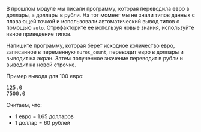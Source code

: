 В прошлом модуле мы писали программу, которая переводила евро в доллары, а доллары в рубли. На тот момент мы не знали типов данных с плавающей точкой и использовали автоматический вывод типов с помощью `auto`. Отрефакторите ее используя новые знания, используйте явное приведение типов.

Напишите программу, которая берет исходное количество евро, записанное в переменную `euros_count`, переводит евро в доллары и выводит на экран. Затем полученное значение переводит в рубли и выводит на новой строчке.

Пример вывода для 100 евро:

<pre class='hexlet-basics-output'>
125.0
7500.0
</pre>

Считаем, что:

- 1 евро = 1.65 долларов
- 1 доллар = 60 рублей
